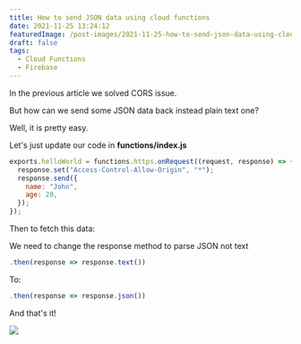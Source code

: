 ```yaml
---
title: How to send JSON data using cloud functions
date: 2021-11-25 13:24:12
featuredImage: /post-images/2021-11-25-how-to-send-json-data-using-cloud-functions.webp
draft: false
tags:
  - Cloud Functions
  - Firebase
---
```


In the previous article we solved CORS issue.

But how can we send some JSON data back instead plain text one?

Well, it is pretty easy.

Let's just update our code in **functions/index.js**

```javascript
exports.helloWorld = functions.https.onRequest((request, response) => {
  response.set("Access-Control-Allow-Origin", "*");
  response.send({
    name: "John",
    age: 20,
  });
});
```

Then to fetch this data:

We need to change the response method to parse JSON not text

```javascript
.then(response => response.text())
```

To:

```javascript
.then(response => response.json())
```

And that's it!

![](http://localhost/wordpress/wp-content/uploads/2021/11/image-21.png)
